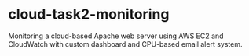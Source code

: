 # cloud-task2-monitoring
Monitoring a cloud-based Apache web server using AWS EC2 and CloudWatch with custom dashboard and CPU-based email alert system.
